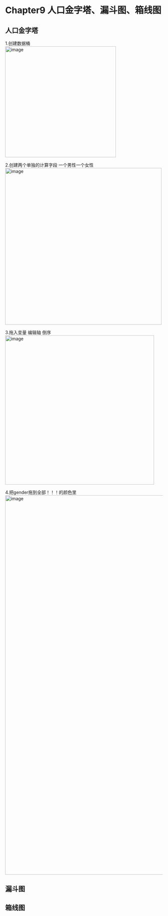 # Chapter9 人口金字塔、漏斗图、箱线图
## 人口金字塔
1.创建数据桶  
<img width="354" alt="image" src="https://user-images.githubusercontent.com/105503216/182294935-cfa3700b-c515-4009-a857-bec7ba6089f2.png">  

2.创建两个单独的计算字段 一个男性一个女性  
<img width="500" alt="image" src="https://user-images.githubusercontent.com/105503216/182295392-fd952302-e4ee-4057-ac03-b80cd51f457f.png">  

3.拖入变量 编辑轴 倒序  
<img width="476" alt="image" src="https://user-images.githubusercontent.com/105503216/182295478-9a063506-94fe-49bf-9fc6-9594c96c977b.png">  

4.把gender拖到全部！！！的颜色里  
<img width="1210" alt="image" src="https://user-images.githubusercontent.com/105503216/182295644-d102c248-9873-46da-97d2-a3fb1396ec8f.png">  




## 漏斗图

## 箱线图
